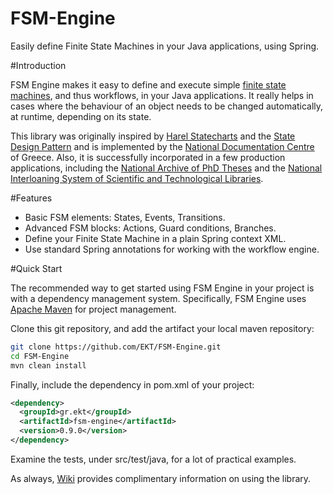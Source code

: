 FSM-Engine
==========

Easily define Finite State Machines in your Java applications, using Spring.

#Introduction

FSM Engine makes it easy to define and execute simple [finite state machines](http://en.wikipedia.org/wiki/Finite-state_machine), and thus workflows, in your Java applications. It really helps in cases where the behaviour of an object needs to be changed automatically, at runtime, depending on its state.

This library was originally inspired by [Harel Statecharts](http://www.wisdom.weizmann.ac.il/~dharel/papers/Statecharts.pdf) and the [State Design Pattern](http://en.wikipedia.org/wiki/State_pattern) and is implemented by the [National Documentation Centre](http://www.ekt.gr/en/) of Greece. Also, it is successfully incorporated in a few production applications, including the [National Archive of PhD Theses](http://www.didaktorika.gr/eadd/?locale=en) and the [National Interloaning System of Scientific and Technological Libraries](http://eskep.ekt.gr).

#Features

* Basic FSM elements: States, Events, Transitions.
* Advanced FSM blocks: Actions, Guard conditions, Branches.
* Define your Finite State Machine in a plain Spring context XML.
* Use standard Spring annotations for working with the workflow engine.

#Quick Start

The recommended way to get started using FSM Engine in your project is with a dependency management system. Specifically, FSM Engine uses [Apache Maven](http://maven.apache.org/) for project management.

Clone this git repository, and add the artifact your local maven repository:
```sh
git clone https://github.com/EKT/FSM-Engine.git
cd FSM-Engine
mvn clean install
```
Finally, include the dependency in pom.xml of your project:
```xml
<dependency>
  <groupId>gr.ekt</groupId>
  <artifactId>fsm-engine</artifactId>
  <version>0.9.0</version>
</dependency>
```
Examine the tests, under src/test/java, for a lot of practical examples. 

As always, [Wiki](https://github.com/EKT/FSM-Engine/wiki) provides complimentary information on using the library.
